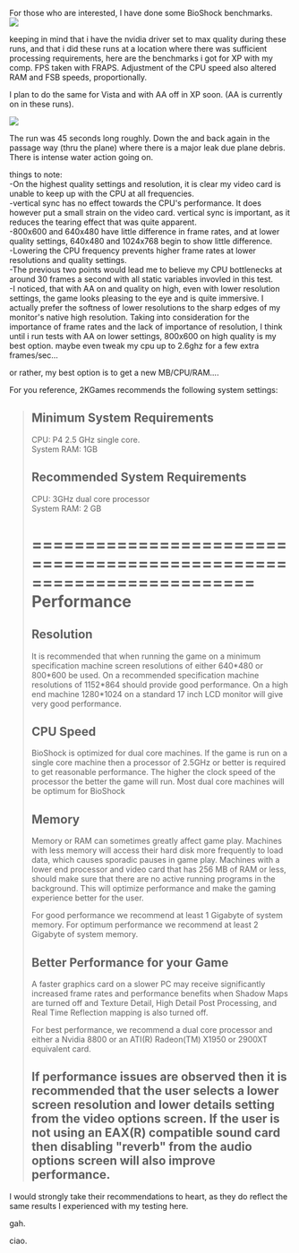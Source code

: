 For those who are interested, I have done some BioShock benchmarks.  
[![](http://bp1.blogger.com/_kfv2ADnjgQg/RtNNTd1bCYI/AAAAAAAAADM/xiUn20h67tI/s400/benchmarks.jpg)](http://bp1.blogger.com/_kfv2ADnjgQg/RtNNTd1bCYI/AAAAAAAAADM/xiUn20h67tI/s1600-h/benchmarks.jpg)  
  
  
keeping in mind that i have the nvidia driver set to max quality during these runs, and that i did these runs at a location where there was sufficient processing requirements, here are the benchmarks i got for XP with my comp. FPS taken with FRAPS. Adjustment of the CPU speed also altered RAM and FSB speeds, proportionally.  
  
I plan to do the same for Vista and with AA off in XP soon. (AA is currently on in these runs).  
   
[![](http://bp0.blogger.com/_kfv2ADnjgQg/RtNNcN1bCZI/AAAAAAAAADU/aIYXzbxLk20/s400/Bioshock+2007-08-23+01-46-30-46.jpg)](http://bp0.blogger.com/_kfv2ADnjgQg/RtNNcN1bCZI/AAAAAAAAADU/aIYXzbxLk20/s1600-h/Bioshock+2007-08-23+01-46-30-46.jpg)  
  
The run was 45 seconds long roughly. Down the and back again in the passage way (thru the plane) where there is a major leak due plane debris. There is intense water action going on.  
  
things to note:  
-On the highest quality settings and resolution, it is clear my video card is unable to keep up with the CPU at all frequencies.  
-vertical sync has no effect towards the CPU's performance. It does however put a small strain on the video card. vertical sync is important, as it reduces the tearing effect that was quite apparent.  
-800x600 and 640x480 have little difference in frame rates, and at lower quality settings, 640x480 and 1024x768 begin to show little difference.   
-Lowering the CPU frequency prevents higher frame rates at lower resolutions and quality settings.   
-The previous two points would lead me to believe my CPU bottlenecks at around 30 frames a second with all static variables invovled in this test.  
-I noticed, that with AA on and quality on high, even with lower resolution settings, the game looks pleasing to the eye and is quite immersive. I actually prefer the softness of lower resolutions to the sharp edges of my monitor's native high resolution. Taking into consideration for the importance of frame rates and the lack of importance of resolution, I think until i run tests with AA on lower settings, 800x600 on high quality is my best option. maybe even tweak my cpu up to 2.6ghz for a few extra frames/sec...  
  
or rather, my best option is to get a new MB/CPU/RAM....  
  
For you reference, 2KGames recommends the following system settings:  
  

> Minimum System Requirements  
> -------------------------------  
>   
> CPU: P4 2.5 GHz single core.  
> System RAM: 1GB   
>   
> Recommended System Requirements  
> -----------------------------------  
>   
> CPU: 3GHz dual core processor  
> System RAM: 2 GB  
>   
> =====================================================================  
>  Performance  
> =====================================================================  
>   
>  Resolution  
> --------------  
>   
> It is recommended that when running the game on a minimum specification machine screen resolutions of either 640\*480 or 800\*600 be used. On a recommended specification machine resolutions of 1152\*864 should provide good performance. On a high end machine 1280\*1024 on a standard 17 inch LCD monitor will give very good performance.  
>   
>  CPU Speed  
> -------------  
>   
> BioShock is optimized for dual core machines. If the game is run on a single core machine then a processor of 2.5GHz or better is required to get reasonable performance. The higher the clock speed of the processor the better the game will run. Most dual core machines will be optimum for BioShock  
>   
>  Memory  
> ----------  
>   
> Memory or RAM can sometimes greatly affect game play. Machines with less memory will access their hard disk more frequently to load data, which causes sporadic pauses in game play. Machines with a lower end processor and video card that has 256 MB of RAM or less, should make sure that there are no active running programs in the background. This will optimize performance and make the gaming experience better for the user.  
>   
> For good performance we recommend at least 1 Gigabyte of system memory. For optimum performance we recommend at least 2 Gigabyte of system memory.  
>   
>  Better Performance for your Game  
> ------------------------------------  
>   
> A faster graphics card on a slower PC may receive significantly increased frame rates and performance benefits when Shadow Maps are turned off and Texture Detail, High Detail Post Processing, and Real Time Reflection mapping is also turned off.  
>   
> For best performance, we recommend a dual core processor and either a Nvidia 8800 or an ATI(R) Radeon(TM) X1950 or 2900XT equivalent card.  
>   
> If performance issues are observed then it is recommended that the user selects a lower screen resolution and lower details setting from the video options screen. If the user is not using an EAX(R) compatible sound card then disabling "reverb" from the audio options screen will also improve performance.  
> --

  
  
I would strongly take their recommendations to heart, as they do reflect the same results I experienced with my testing here.  
  
  
gah.  
  
ciao.